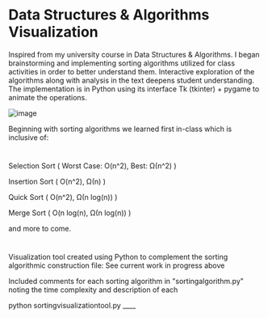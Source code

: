 # Data Structures & Algorithms Visualization

Inspired from my university course in Data Structures & Algorithms. I began brainstorming and implementing sorting algorithms utilized for class activities in order to better understand them. Interactive exploration of the algorithms along with analysis in the text deepens student understanding. The implementation is in Python using its interface Tk (tkinter) + pygame to animate the operations.
 
![image](https://thagomizer.com/img/InsertionSortInPlace.gif)
 
Beginning with sorting algorithms we learned first in-class which is inclusive of:
# 
Selection Sort ( Worst Case: O(n^2), Best: Ω(n^2) )
 
Insertion Sort ( O(n^2), Ω(n) )

Quick Sort ( O(n^2), Ω(n log(n)) )
 
Merge Sort ( O(n log(n), Ω(n log(n)) )
 
and more to come.
#

Visualization tool created using Python to complement the sorting algorithmic construction file: See current work in progress above 

Included comments for each sorting algorithm in "sortingalgorithm.py" noting the time complexity and description of each

python sortingvisualizationtool.py ____   
  
